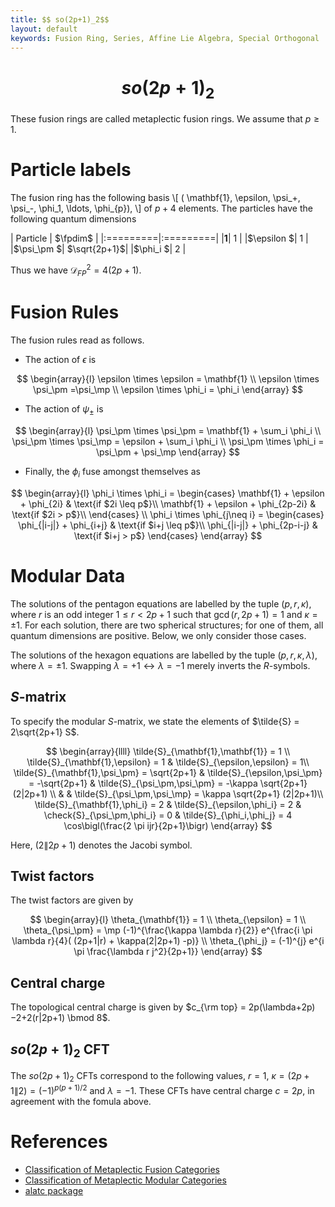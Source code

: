 ```yaml
---
title: $$ so(2p+1)_2$$
layout: default
keywords: Fusion Ring, Series, Affine Lie Algebra, Special Orthogonal
---
```

# $$ so(2p+1)_2 $$

These fusion rings are called metaplectic fusion rings. We assume that $p\geq 1$.

# Particle labels

The fusion ring has the following basis
\\[
  ( \mathbf{1}, \epsilon, \psi_+, \psi_-, \phi_1, \ldots, \phi_{p}),
\\]
of $p + 4$ elements. The particles have the following quantum dimensions

| Particle | $\fpdim$ |
|:=========|:=========|
|$\mathbf{1}$| $1$ |
|$\epsilon    $| $1$ |
|$\psi_\pm  $| $\sqrt{2p+1}$|
|$\phi_i    $| $2$ |

Thus we have $\mathcal{D}_{FP}^2 = 4(2p+1)$.

# Fusion Rules

The fusion rules read as follows.

* The action of $\epsilon$ is

$$
\begin{array}{l}
\epsilon \times \epsilon = \mathbf{1} \\
\epsilon \times \psi_\pm =\psi_\mp \\
\epsilon \times \phi_i = \phi_i
\end{array}
$$

* The action of $\psi_\pm$ is

$$
\begin{array}{l}
\psi_\pm \times \psi_\pm = \mathbf{1} + \sum_i \phi_i 
\\
\psi_\pm \times \psi_\mp = \epsilon + \sum_i \phi_i
\\
\psi_\pm \times \phi_i = \psi_\pm + \psi_\mp
\end{array}
$$

* Finally, the $\phi_i$ fuse amongst themselves as

$$
\begin{array}{l}
\phi_i \times \phi_i =
\begin{cases}
\mathbf{1} + \epsilon + \phi_{2i} & \text{if $2i \leq p$}\\
\mathbf{1} + \epsilon + \phi_{2p-2i} & \text{if $2i > p$}\\
\end{cases} \\
\phi_i \times \phi_{j\neq i} =
\begin{cases}
\phi_{|i-j|} +  \phi_{i+j} & \text{if $i+j \leq p$}\\
\phi_{|i-j|} +  \phi_{2p-i-j} & \text{if $i+j > p$}
\end{cases}
\end{array}
$$


# Modular Data

The solutions of the pentagon equations are labelled by the tuple
$(p,r,\kappa)$, where $r$ is an odd integer $1\leq r < 2p+1$ such that
$\gcd(r,2p+1)=1$ and $\kappa = \pm 1$. For each solution, there are two
spherical structures; for one of them, all quantum dimensions are positive.
Below, we only consider those cases.

The solutions of the hexagon equations are labelled by the tuple
$(p,r,\kappa,\lambda)$, where $\lambda = \pm 1$. Swapping
$\lambda = +1 \leftrightarrow \lambda = -1$ merely inverts the $R$-symbols.

## $S$-matrix

To specify the modular $S$-matrix, we state the elements of
$\tilde{S} = 2\sqrt{2p+1} S$.

$$
\begin{array}{llll}
\tilde{S}_{\mathbf{1},\mathbf{1}} = 1 \\
\tilde{S}_{\mathbf{1},\epsilon} = 1 & \tilde{S}_{\epsilon,\epsilon} = 1\\
\tilde{S}_{\mathbf{1},\psi_\pm} = \sqrt{2p+1} & \tilde{S}_{\epsilon,\psi_\pm} = -\sqrt{2p+1} & \tilde{S}_{\psi_\pm,\psi_\pm} = -\kappa \sqrt{2p+1} (2|2p+1) \\
& & \tilde{S}_{\psi_\pm,\psi_\mp} = \kappa \sqrt{2p+1} (2|2p+1)\\
\tilde{S}_{\mathbf{1},\phi_i} = 2 & \tilde{S}_{\epsilon,\phi_i} = 2 & \check{S}_{\psi_\pm,\phi_i} = 0 & \tilde{S}_{\phi_i,\phi_j} = 4 \cos\bigl(\frac{2 \pi ijr}{2p+1}\bigr)
\end{array}
$$

Here, $(2\|2p+1)$ denotes the Jacobi symbol.

## Twist factors

The twist factors are given by

$$
\begin{array}{l}
\theta_{\mathbf{1}} = 1 \\
\theta_{\epsilon} = 1 \\
\theta_{\psi_\pm} = \mp (-1)^{\frac{\kappa \lambda r}{2}} e^{\frac{i \pi \lambda r}{4}( (2p+1|r) + \kappa(2|2p+1) -p)} \\
\theta_{\phi_j} = (-1)^{j} e^{i \pi \frac{\lambda r j^2}{2p+1}}
\end{array}
$$

## Central charge

The topological central charge is given by
$c_{\rm top} = 2p(\lambda+2p)−2+2(r|2p+1) \bmod 8$.

## $so(2p+1)_2$ CFT

The $so(2p+1)_2$ CFTs correspond to the following values, $r=1$,
$\kappa = (2p+1\|2) = (-1)^{p(p+1)/2}$ and $\lambda = -1$.
These CFTs have central charge $c=2p$, in agreement with the fomula above.

# References

* [Classification of Metaplectic Fusion Categories](https://arxiv.org/abs/1608.03762v2)
* [Classification of Metaplectic Modular Categories](https://arxiv.org/abs/1601.05460v1)
* [alatc package](https://github.com/ardonne/affine-lie-algebra-tensor-category)
